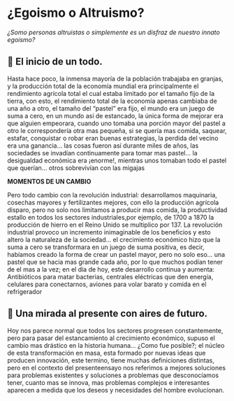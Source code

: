 # ¿Egoismo o Altruismo?
*¿Somo personas altruistas o simplemente es un disfraz de nuestro innato egoismo?*

## :file_folder: El inicio de un todo.

Hasta hace poco, la inmensa mayoría de la población trabajaba en granjas, y la producción total de la economía mundial era principalmente el rendimiento agrícola total el cual estaba limitado por el tamaño fijo de la tierra,  con esto, el rendimiento total de la economía apenas cambiaba de una año a otro, el tamaño del “pastel” era fijo, el mundo era un juego de suma a cero, en un mundo así de estancado, la única forma de mejorar era que alguien empeorara, cuando uno tomaba una porción mayor del pastel a otro le correspondería otra mas pequeña, si se quería mas comida, saquear, estafar, conquistar o robar eran buenas estrategias, la perdida del vecino era una ganancia… las cosas fueron  así durante miles de años, las sociedades se invadían continuamente para tomar mas pastel… la desigualdad económica era ¡enorme!, mientras unos tomaban todo el pastel que querían… otros sobrevivían con las migajas

**MOMENTOS DE UN CAMBIO**

Pero todo cambio con la revolución industrial: desarrollamos maquinaria, cosechas mayores y fertilizantes mejores, con ello la producción agrícola disparo, pero no solo nos limitamos a producir mas comida, la productividad estallo en todos los sectores industriales,por ejemplo, de 1700 a 1870 la producción de hierro en el Reino Unido se multiplico por 137. La revolución industrial provoco un incremento inimaginable de los beneficios y esto altero la naturaleza de la sociedad… el crecimiento económico hizo que la suma a cero se transformara en un juego de suma positiva, es decir, habíamos creado la forma de crear un pastel mayor, pero no solo eso… una pastel que se hacia mas grande cada año, por lo que muchos podían tener de el mas a la vez; en el día de hoy, este desarrollo continua y aumenta: Antibióticos para matar bacterias, centrales eléctricas que den energía, celulares para conectarnos, aviones para volar barato y comida en el refrigerador

## :rocket: Una mirada al presente con aires de futuro.

Hoy nos parece normal que todos los sectores progresen constantemente, pero para pasar del estancamiento al crecimiento económico, supuso el cambio mas drástico en la historia humana… ¿Como fue posible?; el núcleo de esta transformación en masa, esta formado por nuevas ideas que producen innovación, este termino, tiene muchas definiciones distintas, pero en el contexto del presenteensayo nos referimos a mejores soluciones para problemas existentes y soluciones a problemas que desconocíamos tener, cuanto mas se innova, mas problemas complejos e interesantes aparecen a medida que los deseos y necesidades del hombre evolucionan.
